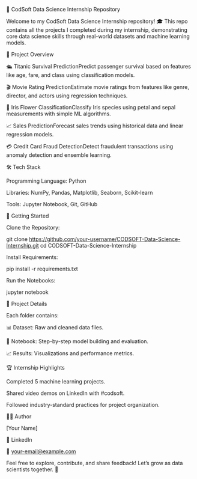 🚀 CodSoft Data Science Internship Repository

Welcome to my CodSoft Data Science Internship repository! 🎓 This repo contains all the projects I completed during my internship, demonstrating core data science skills through real-world datasets and machine learning models.

📂 Project Overview

🛳️ Titanic Survival PredictionPredict passenger survival based on features like age, fare, and class using classification models.

🎬 Movie Rating PredictionEstimate movie ratings from features like genre, director, and actors using regression techniques.

🌸 Iris Flower ClassificationClassify Iris species using petal and sepal measurements with simple ML algorithms.

📈 Sales PredictionForecast sales trends using historical data and linear regression models.

💳 Credit Card Fraud DetectionDetect fraudulent transactions using anomaly detection and ensemble learning.

🛠️ Tech Stack

Programming Language: Python

Libraries: NumPy, Pandas, Matplotlib, Seaborn, Scikit-learn

Tools: Jupyter Notebook, Git, GitHub

🚀 Getting Started

Clone the Repository:

git clone https://github.com/your-username/CODSOFT-Data-Science-Internship.git
cd CODSOFT-Data-Science-Internship

Install Requirements:

pip install -r requirements.txt

Run the Notebooks:

jupyter notebook

📘 Project Details

Each folder contains:

📊 Dataset: Raw and cleaned data files.

🧠 Notebook: Step-by-step model building and evaluation.

📈 Results: Visualizations and performance metrics.

🏆 Internship Highlights

Completed 5 machine learning projects.

Shared video demos on LinkedIn with #codsoft.

Followed industry-standard practices for project organization.

👩‍💻 Author

[Your Name]

🔗 LinkedIn

📧 your-email@example.com

Feel free to explore, contribute, and share feedback! Let’s grow as data scientists together. 🚀
